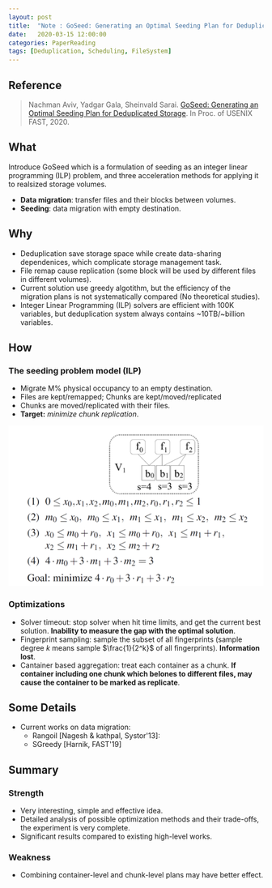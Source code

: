 ```yaml
---
layout: post
title:  "Note : GoSeed: Generating an Optimal Seeding Plan for Deduplicated Storage"
date:   2020-03-15 12:00:00
categories: PaperReading
tags: [Deduplication, Scheduling, FileSystem]
---
```


## Reference

> Nachman Aviv, Yadgar Gala, Sheinvald Sarai. [GoSeed: Generating an Optimal Seeding Plan for Deduplicated Storage](https://www.usenix.org/system/files/fast20-nachman.pdf). In Proc. of USENIX FAST, 2020.

## What

Introduce GoSeed which is a formulation of seeding as an integer linear programming (ILP) problem, and three acceleration methods for applying it to realsized storage volumes.

* **Data migration**: transfer files and their blocks between volumes.
* **Seeding**: data migration with empty destination.

<!-- more -->

## Why

* Deduplication save storage space while create data-sharing dependenices, which complicate storage management task.
* File remap cause replication (some block will be used by different files in different volumes).
* Current solution use greedy algotithm, but the efficiency of the migration plans is not systematically compared (No theoretical studies). 
* Integer Linear Programming (ILP) solvers are efficient with 100K variables, but deduplication system always contains ~10TB/~billion variables.

## How

### The seeding problem model (ILP)

* Migrate M% physical occupancy to an empty destination.
* Files are kept/remapped; Chunks are kept/moved/replicated
* Chunks are moved/replicated with their files.
* **Target:** *minimize chunk replication*.

![GoSeed Example](./img/paperReading/GoSeed-1.png)

### Optimizations

* Solver timeout: stop solver when hit time limits, and get the current best solution. **Inability to measure the gap with the optimal solution**.
* Fingerprint sampling: sample the subset of all fingerprints (sample degree $k$ means sample $\frac{1}{2^k}$ of all fingerprints). **Information lost**.
* Cantainer based aggregation: treat each container as a chunk. **If container including one chunk which belones to different files, may cause the container to be marked as replicate**.

## Some Details

* Current works on data migration:
    * Rangoil [Nagesh & kathpal, Systor'13]:
    * SGreedy [Harnik, FAST'19]

## Summary

### Strength

* Very interesting, simple and effective idea.
* Detailed analysis of possible optimization methods and their trade-offs, the experiment is very complete.
* Significant results compared to existing high-level works.

### Weakness

* Combining container-level and chunk-level plans may have better effect.